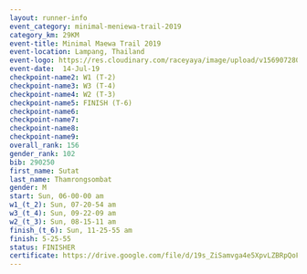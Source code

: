 ```yaml
---
layout: runner-info 
event_category: minimal-meniewa-trail-2019 
category_km: 29KM 
event-title: Minimal Maewa Trail 2019 
event-location: Lampang, Thailand 
event-logo: https://res.cloudinary.com/raceyaya/image/upload/v1569072805/logo/minimal-trail_ktnvsp.jpg 
event-date:  14-Jul-19 
checkpoint-name2: W1 (T-2) 
checkpoint-name3: W3 (T-4) 
checkpoint-name4: W2 (T-3) 
checkpoint-name5: FINISH (T-6) 
checkpoint-name6: 
checkpoint-name7: 
checkpoint-name8: 
checkpoint-name9: 
overall_rank: 156
gender_rank: 102
bib: 290250
first_name: Sutat
last_name: Thamrongsombat
gender: M
start: Sun, 06-00-00 am
w1_(t_2): Sun, 07-20-54 am
w3_(t_4): Sun, 09-22-09 am
w2_(t_3): Sun, 08-15-11 am
finish_(t_6): Sun, 11-25-55 am
finish: 5-25-55
status: FINISHER
certificate: https://drive.google.com/file/d/19s_ZiSamvga4e5XpvLZBRpQoFRDq5K_C/view?usp=sharing
---
```


